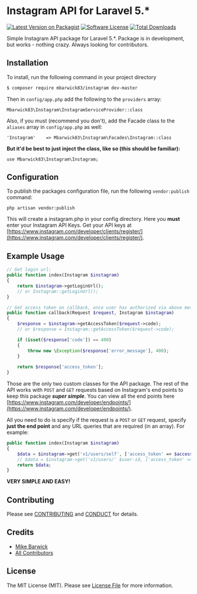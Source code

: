 # Instagram API for Laravel 5.*

[![Latest Version on Packagist][ico-version]][link-packagist]
[![Software License][ico-license]](LICENSE.md)
[![Total Downloads][ico-downloads]][link-downloads]

Simple Instagram API package for Laravel 5.*. Package is in development, but works - nothing crazy. Always looking for contributors.

## Installation

To install, run the following command in your project directory

``` bash
$ composer require mbarwick83/instagram dev-master
```

Then in `config/app.php` add the following to the `providers` array:

```
Mbarwick83\Instagram\InstagramServiceProvider::class
```

Also, if you must (recommend you don't), add the Facade class to the `aliases` array in `config/app.php` as well:

```
'Instagram'    => Mbarwick83\Instagram\Facades\Instagram::class
```

**But it'd be best to just inject the class, like so (this should be familiar):**

```
use Mbarwick83\Instagram\Instagram;
```

## Configuration

To publish the packages configuration file, run the following `vendor:publish` command:

```
php artisan vendor:publish
```

This will create a instagram.php in your config directory. Here you **must** enter your Instagram API Keys. Get your API keys at [https://www.instagram.com/developer/clients/register/](https://www.instagram.com/developer/clients/register/).

## Example Usage

``` php
// Get login url:
public function index(Instagram $instagram)
{
	return $instagram->getLoginUrl();
	// or Instagram::getLoginUrl();
}

// Get access token on callback, once user has authorized via above method
public function callback(Request $request, Instagram $instagram)
{
	$response = $instagram->getAccessToken($request->code);
	// or $response = Instagram::getAccessToken($request->code);

    if (isset($response['code']) == 400)
    {
        throw new \Exception($response['error_message'], 400);
    }
    
    return $response['access_token'];
}
```

Those are the only two custom classes for the API package. The rest of the API works with `POST` and `GET` requests based on Instagram's end points to keep this package ***super simple***. You can view all the end points here [https://www.instagram.com/developer/endpoints/](https://www.instagram.com/developer/endpoints/).

All you need to do is specify if the request is a `POST` or `GET` request, specify **just the end point** and any URL queries that are required (in an array).
For example:

```php
public function index(Instagram $instagram)
{
    $data = $instagram->get('v1/users/self', ['access_token' => $access_token]);
    // $data = $instagram->get('v1/users/' $user-id, ['access_token' => $access_token]);
    return $data;
}
```

**VERY SIMPLE AND EASY!**

## Contributing

Please see [CONTRIBUTING](CONTRIBUTING.md) and [CONDUCT](CONDUCT.md) for details.

## Credits

- [Mike Barwick][link-author]
- [All Contributors][link-contributors]

## License

The MIT License (MIT). Please see [License File](LICENSE.md) for more information.

[ico-version]: https://img.shields.io/packagist/v/mbarwick83/instagram.svg?style=flat-square
[ico-license]: https://img.shields.io/badge/license-MIT-brightgreen.svg?style=flat-square
[ico-downloads]: https://img.shields.io/packagist/dt/mbarwick83/instagram.svg?style=flat-square

[link-packagist]: https://packagist.org/packages/mbarwick83/instagram
[link-downloads]: https://packagist.org/packages/mbarwick83/instagram
[link-author]: https://github.com/mbarwick83
[link-contributors]: ../../contributors
